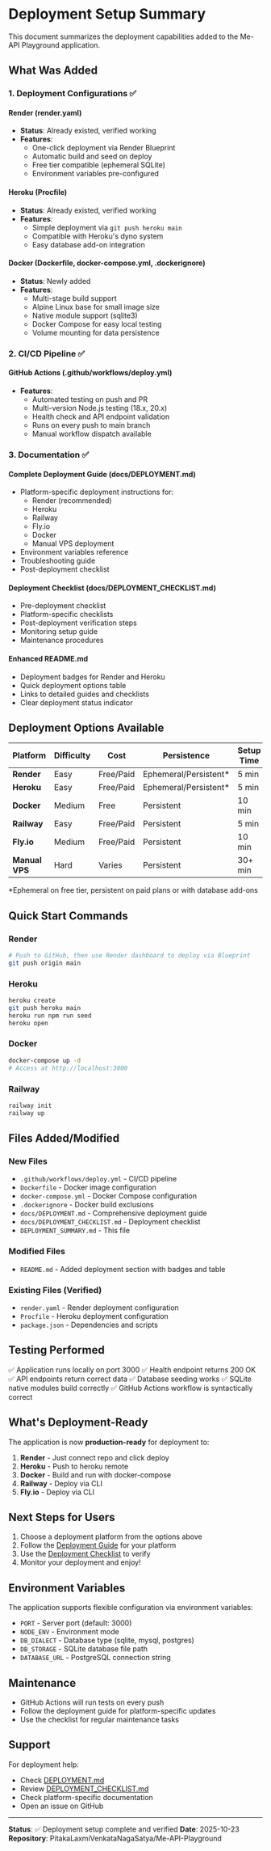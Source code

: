 # Deployment Setup Summary

This document summarizes the deployment capabilities added to the Me-API Playground application.

## What Was Added

### 1. Deployment Configurations ✅

#### Render (render.yaml)
- **Status**: Already existed, verified working
- **Features**: 
  - One-click deployment via Render Blueprint
  - Automatic build and seed on deploy
  - Free tier compatible (ephemeral SQLite)
  - Environment variables pre-configured

#### Heroku (Procfile)
- **Status**: Already existed, verified working
- **Features**:
  - Simple deployment via `git push heroku main`
  - Compatible with Heroku's dyno system
  - Easy database add-on integration

#### Docker (Dockerfile, docker-compose.yml, .dockerignore)
- **Status**: Newly added
- **Features**:
  - Multi-stage build support
  - Alpine Linux base for small image size
  - Native module support (sqlite3)
  - Docker Compose for easy local testing
  - Volume mounting for data persistence

### 2. CI/CD Pipeline ✅

#### GitHub Actions (.github/workflows/deploy.yml)
- **Features**:
  - Automated testing on push and PR
  - Multi-version Node.js testing (18.x, 20.x)
  - Health check and API endpoint validation
  - Runs on every push to main branch
  - Manual workflow dispatch available

### 3. Documentation ✅

#### Complete Deployment Guide (docs/DEPLOYMENT.md)
- Platform-specific deployment instructions for:
  - Render (recommended)
  - Heroku
  - Railway
  - Fly.io
  - Docker
  - Manual VPS deployment
- Environment variables reference
- Troubleshooting guide
- Post-deployment checklist

#### Deployment Checklist (docs/DEPLOYMENT_CHECKLIST.md)
- Pre-deployment checklist
- Platform-specific checklists
- Post-deployment verification steps
- Monitoring setup guide
- Maintenance procedures

#### Enhanced README.md
- Deployment badges for Render and Heroku
- Quick deployment options table
- Links to detailed guides and checklists
- Clear deployment status indicator

## Deployment Options Available

| Platform | Difficulty | Cost | Persistence | Setup Time |
|----------|-----------|------|-------------|------------|
| **Render** | Easy | Free/Paid | Ephemeral/Persistent* | 5 min |
| **Heroku** | Easy | Free/Paid | Ephemeral/Persistent* | 5 min |
| **Docker** | Medium | Free | Persistent | 10 min |
| **Railway** | Easy | Free/Paid | Persistent | 5 min |
| **Fly.io** | Medium | Free/Paid | Persistent | 10 min |
| **Manual VPS** | Hard | Varies | Persistent | 30+ min |

*Ephemeral on free tier, persistent on paid plans or with database add-ons

## Quick Start Commands

### Render
```bash
# Push to GitHub, then use Render dashboard to deploy via Blueprint
git push origin main
```

### Heroku
```bash
heroku create
git push heroku main
heroku run npm run seed
heroku open
```

### Docker
```bash
docker-compose up -d
# Access at http://localhost:3000
```

### Railway
```bash
railway init
railway up
```

## Files Added/Modified

### New Files
- `.github/workflows/deploy.yml` - CI/CD pipeline
- `Dockerfile` - Docker image configuration
- `docker-compose.yml` - Docker Compose configuration
- `.dockerignore` - Docker build exclusions
- `docs/DEPLOYMENT.md` - Comprehensive deployment guide
- `docs/DEPLOYMENT_CHECKLIST.md` - Deployment checklist
- `DEPLOYMENT_SUMMARY.md` - This file

### Modified Files
- `README.md` - Added deployment section with badges and table

### Existing Files (Verified)
- `render.yaml` - Render deployment configuration
- `Procfile` - Heroku deployment configuration
- `package.json` - Dependencies and scripts

## Testing Performed

✅ Application runs locally on port 3000
✅ Health endpoint returns 200 OK
✅ API endpoints return correct data
✅ Database seeding works
✅ SQLite native modules build correctly
✅ GitHub Actions workflow is syntactically correct

## What's Deployment-Ready

The application is now **production-ready** for deployment to:

1. **Render** - Just connect repo and click deploy
2. **Heroku** - Push to heroku remote
3. **Docker** - Build and run with docker-compose
4. **Railway** - Deploy via CLI
5. **Fly.io** - Deploy via CLI

## Next Steps for Users

1. Choose a deployment platform from the options above
2. Follow the [Deployment Guide](docs/DEPLOYMENT.md) for your platform
3. Use the [Deployment Checklist](docs/DEPLOYMENT_CHECKLIST.md) to verify
4. Monitor your deployment and enjoy!

## Environment Variables

The application supports flexible configuration via environment variables:
- `PORT` - Server port (default: 3000)
- `NODE_ENV` - Environment mode
- `DB_DIALECT` - Database type (sqlite, mysql, postgres)
- `DB_STORAGE` - SQLite database file path
- `DATABASE_URL` - PostgreSQL connection string

## Maintenance

- GitHub Actions will run tests on every push
- Follow the deployment guide for platform-specific updates
- Use the checklist for regular maintenance tasks

## Support

For deployment help:
- Check [DEPLOYMENT.md](docs/DEPLOYMENT.md)
- Review [DEPLOYMENT_CHECKLIST.md](docs/DEPLOYMENT_CHECKLIST.md)
- Check platform-specific documentation
- Open an issue on GitHub

---

**Status**: ✅ Deployment setup complete and verified
**Date**: 2025-10-23
**Repository**: PitakaLaxmiVenkataNagaSatya/Me-API-Playground
